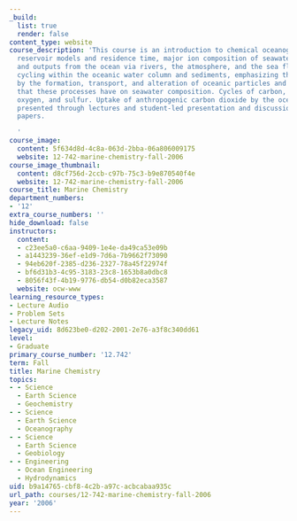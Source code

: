 ```yaml
---
_build:
  list: true
  render: false
content_type: website
course_description: 'This course is an introduction to chemical oceanography. It describes
  reservoir models and residence time, major ion composition of seawater, inputs to
  and outputs from the ocean via rivers, the atmosphere, and the sea floor. Biogeochemical
  cycling within the oceanic water column and sediments, emphasizing the roles played
  by the formation, transport, and alteration of oceanic particles and the effects
  that these processes have on seawater composition. Cycles of carbon, nitrogen, phosphorus,
  oxygen, and sulfur. Uptake of anthropogenic carbon dioxide by the ocean. Material
  presented through lectures and student-led presentation and discussion of recent
  papers.

  '
course_image:
  content: 5f634d8d-4c8a-063d-2bba-06a806009175
  website: 12-742-marine-chemistry-fall-2006
course_image_thumbnail:
  content: d8cf756d-2ccb-c97b-75c3-b9e870540f4e
  website: 12-742-marine-chemistry-fall-2006
course_title: Marine Chemistry
department_numbers:
- '12'
extra_course_numbers: ''
hide_download: false
instructors:
  content:
  - c23ee5a0-c6aa-9409-1e4e-da49ca53e09b
  - a1443239-36ef-e1d9-7d6a-7b9662f73090
  - 94eb620f-2385-d236-2327-78a45f22974f
  - bf6d31b3-4c95-3183-23c8-1653b8a0dbc8
  - 8056f43f-4b19-9776-db54-d0b82eca3587
  website: ocw-www
learning_resource_types:
- Lecture Audio
- Problem Sets
- Lecture Notes
legacy_uid: 8d623be0-d202-2001-2e76-a3f8c340dd61
level:
- Graduate
primary_course_number: '12.742'
term: Fall
title: Marine Chemistry
topics:
- - Science
  - Earth Science
  - Geochemistry
- - Science
  - Earth Science
  - Oceanography
- - Science
  - Earth Science
  - Geobiology
- - Engineering
  - Ocean Engineering
  - Hydrodynamics
uid: b9a14765-cbf8-4c2b-a97c-acbcabaa935c
url_path: courses/12-742-marine-chemistry-fall-2006
year: '2006'
---
```

